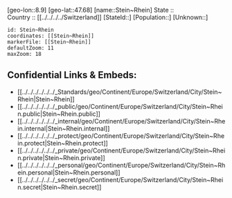 ﻿---
location: [47.68,8.9] 
mapzoom: [7,12] 
mapmarker: city 
type: City
tags:
- geo/City


SpocWebEntityId: 34544
isDeleted: false
confidential: public

---
[geo-lon::8.9] 
[geo-lat::47.68] 
[name::Stein~Rhein] 
State ::  
Country :: [[../../../../Switzerland]] 
[StateId::] 
[Population::] 
[Unknown::] 


```leaflet
id: Stein~Rhein
coordinates: [[Stein~Rhein]] 
markerFile: [[Stein~Rhein]] 
defaultZoom: 11 
maxZoom: 18
```


## Confidential Links & Embeds: 
- [[../../../../../../_Standards/geo/Continent/Europe/Switzerland/City/Stein~Rhein|Stein~Rhein]] 
- [[../../../../../../_public/geo/Continent/Europe/Switzerland/City/Stein~Rhein.public|Stein~Rhein.public]] 
- [[../../../../../../_internal/geo/Continent/Europe/Switzerland/City/Stein~Rhein.internal|Stein~Rhein.internal]] 
- [[../../../../../../_protect/geo/Continent/Europe/Switzerland/City/Stein~Rhein.protect|Stein~Rhein.protect]] 
- [[../../../../../../_private/geo/Continent/Europe/Switzerland/City/Stein~Rhein.private|Stein~Rhein.private]] 
- [[../../../../../../_personal/geo/Continent/Europe/Switzerland/City/Stein~Rhein.personal|Stein~Rhein.personal]] 
- [[../../../../../../_secret/geo/Continent/Europe/Switzerland/City/Stein~Rhein.secret|Stein~Rhein.secret]] 
